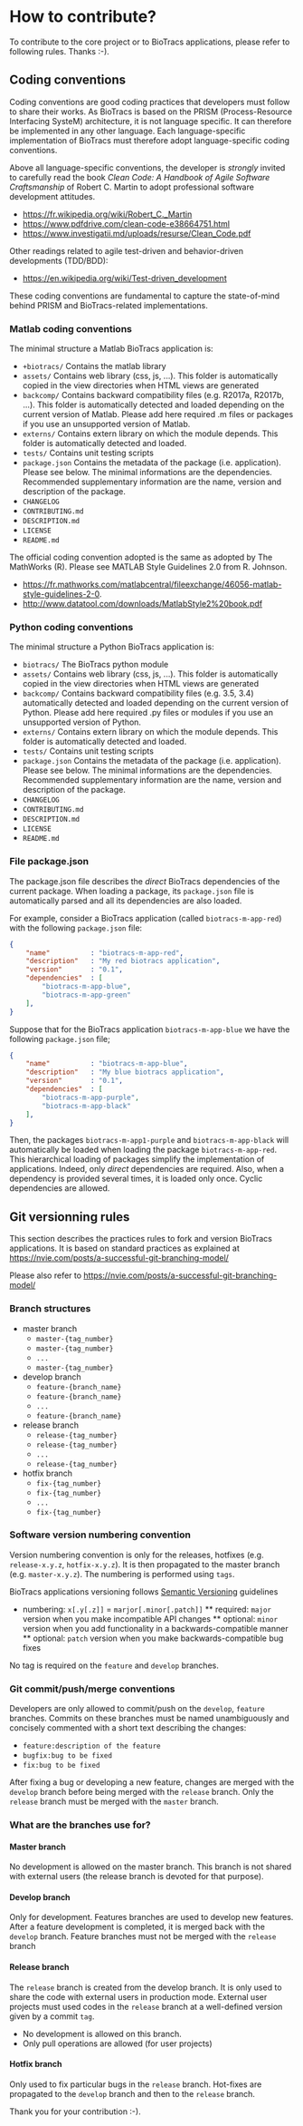 # How to contribute?

To contribute to the core project or to BioTracs applications, please refer to following rules. 
Thanks :-).

## Coding conventions

Coding conventions are good coding practices that developers must follow to share their works. As BioTracs is based on the PRISM (Process-Resource Interfacing SysteM) architecture, it is not language specific.
It can therefore be implemented in any other language. Each language-specific implementation of BioTracs must therefore adopt language-specific coding conventions.


Above all language-specific conventions, the developer is *strongly* invited to carefully read the book *Clean Code: A Handbook of Agile Software Craftsmanship* of Robert C. Martin to adopt professional software development attitudes.
* https://fr.wikipedia.org/wiki/Robert_C._Martin
* https://www.pdfdrive.com/clean-code-e38664751.html 
* https://www.investigatii.md/uploads/resurse/Clean_Code.pdf

Other readings related to agile test-driven and behavior-driven developments (TDD/BDD):
* https://en.wikipedia.org/wiki/Test-driven_development


These coding conventions are fundamental to capture the state-of-mind behind PRISM and BioTracs-related implementations.

### Matlab coding conventions

The minimal structure a Matlab BioTracs application is:

* `+biotracs/`
  Contains the matlab library
* `assets/`
  Contains web library (css, js, ...). This folder is automatically copied in the view directories when HTML views are generated
* `backcomp/`
  Contains backward compatibility files (e.g. R2017a, R2017b, ...). This folder is automatically detected and loaded depending on the current version of Matlab. Please add here required .m files or packages if you use an unsupported version of Matlab.
* `externs/`
  Contains extern library on which the module depends. This folder is automatically detected and loaded.
* `tests/`
  Contains unit testing scripts
* `package.json`
  Contains the metadata of the package (i.e. application). Please see below. 
  The minimal informations are the dependencies. Recommended supplementary information are the name, version and description of the package.
* `CHANGELOG`
* `CONTRIBUTING.md`
* `DESCRIPTION.md`
* `LICENSE`
* `README.md`

The official coding convention adopted is the same as adopted by The MathWorks (R). Please see MATLAB Style Guidelines 2.0 from R. Johnson.
* https://fr.mathworks.com/matlabcentral/fileexchange/46056-matlab-style-guidelines-2-0.
* http://www.datatool.com/downloads/MatlabStyle2%20book.pdf

### Python coding conventions

The minimal structure a Python BioTracs application is:

* `biotracs/`
  The BioTracs python module
* `assets/`
  Contains web library (css, js, ...). This folder is automatically copied in the view directories when HTML views are generated
* `backcomp/`
  Contains backward compatibility files (e.g. 3.5, 3.4) automatically detected and loaded depending on the current version of Python. Please add here required .py files or modules if you use an unsupported version of Python.
* `externs/`
  Contains extern library on which the module depends. This folder is automatically detected and loaded.
* `tests/`
  Contains unit testing scripts
* `package.json`
  Contains the metadata of the package (i.e. application). Please see below. 
  The minimal informations are the dependencies. Recommended supplementary information are the name, version and description of the package.
* `CHANGELOG`
* `CONTRIBUTING.md`
* `DESCRIPTION.md`
* `LICENSE`
* `README.md`

### File package.json

The package.json file describes the *direct* BioTracs dependencies of the current package. 
When loading a package, its `package.json` file is automatically parsed and all its dependencies are also loaded. 

For example, consider a BioTracs application (called `biotracs-m-app-red`) with the following `package.json` file:


```json
{
	"name"			: "biotracs-m-app-red",
	"description"	: "My red biotracs application",
	"version"		: "0.1",
	"dependencies"	: [
		"biotracs-m-app-blue",
		"biotracs-m-app-green"
	],
}
```

Suppose that for the BioTracs application `biotracs-m-app-blue` we have the following `package.json` file;
 
```json
{
	"name"			: "biotracs-m-app-blue",
	"description"	: "My blue biotracs application",
	"version"		: "0.1",
	"dependencies"	: [
		"biotracs-m-app-purple",
		"biotracs-m-app-black"
	],
}
```

Then, the packages `biotracs-m-app1-purple` and `biotracs-m-app-black` will automatically be loaded when loading the package `biotracs-m-app-red`. 
This hierarchical loading of packages simplify the implementation of applications. Indeed, only *direct* dependencies are required. Also, when a dependency is provided several times, it is loaded only once. Cyclic dependencies are allowed.


## Git versionning rules

This section describes the practices rules to fork and version BioTracs applications. It is based on standard practices as explained at https://nvie.com/posts/a-successful-git-branching-model/

Please also refer to https://nvie.com/posts/a-successful-git-branching-model/

### Branch structures

* master branch
    * `master-{tag_number}`
    * `master-{tag_number}`
    * `...`
    * `master-{tag_number}`
* develop branch
    * `feature-{branch_name}`
    * `feature-{branch_name}`
    * `...`
    * `feature-{branch_name}`
* release branch
    * `release-{tag_number}`
    * `release-{tag_number}`
    * `...`
    * `release-{tag_number}`
* hotfix branch
    * `fix-{tag_number}`
    * `fix-{tag_number}`
    * `...`
    * `fix-{tag_number}`

### Software version numbering convention

Version numbering convention is only for the releases, hotfixes (e.g. `release-x.y.z`, `hotfix-x.y.z`). It is then propagated to the master branch (e.g. `master-x.y.z`). The numbering is performed using `tags`.

BioTracs applications versioning follows [Semantic Versioning](https://semver.org/) guidelines

* numbering: `x[.y[.z]]` = `marjor[.minor[.patch]]`
** required: `major` version when you make incompatible API changes
** optional: `minor` version when you add functionality in a backwards-compatible manner
** optional: `patch` version when you make backwards-compatible bug fixes

No tag is required on the `feature` and `develop` branches.

### Git commit/push/merge conventions

Developers are only allowed to commit/push on the `develop`, `feature` branches. Commits on these branches must be named unambiguously and concisely commented with a short text describing the changes:
* `feature:description of the feature`
* `bugfix:bug to be fixed`
* `fix:bug to be fixed`

After fixing a bug or developing a new feature, changes are merged with the `develop` branch before being merged with the `release` branch. Only the `release` branch must be merged with the `master` branch.

### What are the branches use for?

#### Master branch 

No development is allowed on the master branch. This branch is not shared with external users (the release branch is devoted for that purpose).
 
#### Develop branch

Only for development. Features branches are used to develop new features. After a feature development is completed, it is merged back with the `develop` branch. Feature branches must not be merged with the `release` branch
 
#### Release branch

The `release` branch is created from the develop branch. It is only used to share the code with external users in production mode. External user projects must used codes in the `release` branch at a well-defined version given by a commit `tag`.
 
* No development is allowed on this branch.
* Only pull operations are allowed (for user projects) 

#### Hotfix branch

Only used to fix particular bugs in the `release` branch. Hot-fixes are propagated to the `develop` branch and then to the `release` branch.

Thank you for your contribution :-).